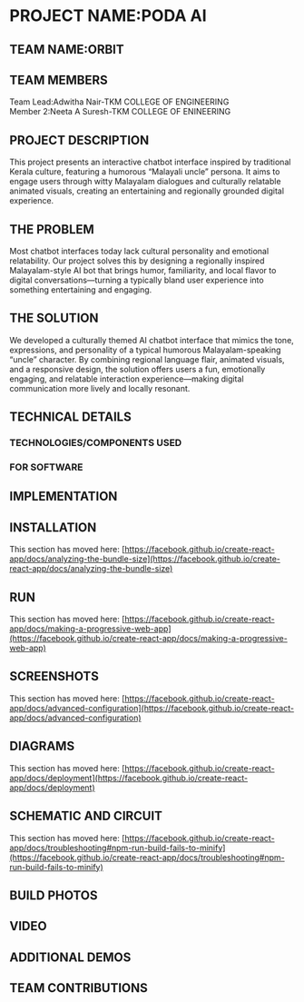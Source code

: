 # PROJECT NAME:PODA AI

## TEAM NAME:ORBIT

## TEAM MEMBERS

Team Lead:Adwitha Nair-TKM COLLEGE OF ENGINEERING\
Member 2:Neeta A Suresh-TKM COLLEGE OF ENINEERING

## PROJECT DESCRIPTION

This project presents an interactive chatbot interface inspired by traditional Kerala culture, featuring a humorous “Malayali uncle” persona. It aims to engage users through witty Malayalam dialogues and culturally relatable animated visuals, creating an entertaining and regionally grounded digital experience.

## THE PROBLEM

Most chatbot interfaces today lack cultural personality and emotional relatability. Our project solves this by designing a regionally inspired Malayalam-style AI bot that brings humor, familiarity, and local flavor to digital conversations—turning a typically bland user experience into something entertaining and engaging.

## THE SOLUTION

We developed a culturally themed AI chatbot interface that mimics the tone, expressions, and personality of a typical humorous Malayalam-speaking “uncle” character. By combining regional language flair, animated visuals, and a responsive design, the solution offers users a fun, emotionally engaging, and relatable interaction experience—making digital communication more lively and locally resonant.

## TECHNICAL DETAILS

### TECHNOLOGIES/COMPONENTS USED
### FOR SOFTWARE


## IMPLEMENTATION



## INSTALLATION

This section has moved here: [https://facebook.github.io/create-react-app/docs/analyzing-the-bundle-size](https://facebook.github.io/create-react-app/docs/analyzing-the-bundle-size)

## RUN

This section has moved here: [https://facebook.github.io/create-react-app/docs/making-a-progressive-web-app](https://facebook.github.io/create-react-app/docs/making-a-progressive-web-app)

## SCREENSHOTS

This section has moved here: [https://facebook.github.io/create-react-app/docs/advanced-configuration](https://facebook.github.io/create-react-app/docs/advanced-configuration)

## DIAGRAMS

This section has moved here: [https://facebook.github.io/create-react-app/docs/deployment](https://facebook.github.io/create-react-app/docs/deployment)

## SCHEMATIC AND CIRCUIT

This section has moved here: [https://facebook.github.io/create-react-app/docs/troubleshooting#npm-run-build-fails-to-minify](https://facebook.github.io/create-react-app/docs/troubleshooting#npm-run-build-fails-to-minify)
## BUILD PHOTOS

## VIDEO

## ADDITIONAL DEMOS

## TEAM CONTRIBUTIONS
